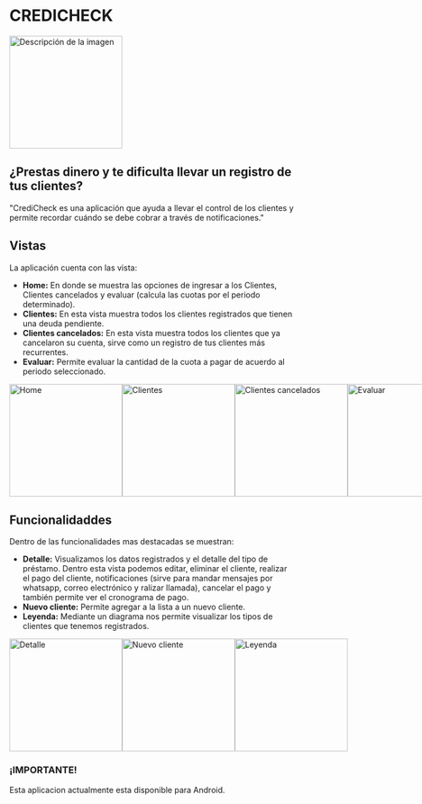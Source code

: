 # CREDICHECK
<img src="https://github.com/ETorresSacha/appEvaluarCliente/assets/122553836/9dc12dd4-cf5b-4617-9f1c-05b4d9f93df1" alt="Descripción de la imagen" width="200">


## ¿Prestas dinero y te dificulta llevar un registro de tus clientes?
"CrediCheck es una aplicación que ayuda a llevar el control de los clientes y permite recordar cuándo se debe cobrar a través de notificaciones."

## Vistas
La aplicación cuenta con las vista:
* **Home:** En donde se muestra las opciones de ingresar a los Clientes, Clientes cancelados y evaluar (calcula las cuotas por el periodo determinado).
* **Clientes:** En esta vista muestra todos los clientes registrados que tienen una deuda pendiente.
* **Clientes cancelados:** En esta vista muestra todos los clientes que ya cancelaron su cuenta, sirve como un registro de tus clientes más recurrentes.
* **Evaluar:** Permite evaluar la cantidad de la cuota a pagar de acuerdo al periodo seleccionado.

<div style="display: flex; justify-content: space-between;">
  <img src="https://github.com/ETorresSacha/appEvaluarCliente/assets/122553836/4b6f11a2-3ce1-47bf-931d-a2793114f0d3" alt="Home" width="200">
  <img src="https://github.com/ETorresSacha/appEvaluarCliente/assets/122553836/e6fedbca-7a02-4e68-bfc9-077ed168f70a" alt="Clientes" width="200">
  <img src="https://github.com/ETorresSacha/appEvaluarCliente/assets/122553836/b20c36b8-53b7-4c81-800d-dd8afbd1d465" alt="Clientes cancelados" width="200">
  <img src="https://github.com/ETorresSacha/appEvaluarCliente/assets/122553836/5e785c0a-c700-4084-a809-3a95a4daafe1" alt="Evaluar" width="200"> 
</div>

## Funcionalidaddes

Dentro de las funcionalidades mas destacadas se muestran:
* **Detalle:** Visualizamos los datos registrados y el detalle del tipo de préstamo. Dentro esta vista podemos editar, eliminar el cliente, realizar el pago del cliente, notificaciones (sirve para mandar mensajes
por whatsapp, correo electrónico y ralizar llamada), cancelar el pago y también permite ver el cronograma de pago.
* **Nuevo  cliente:** Permite agregar a la lista a un nuevo cliente.
* **Leyenda:** Mediante un diagrama nos permite visualizar los tipos de clientes que tenemos registrados.
<div style="display: flex; justify-content: space-between;">
  <img src="https://github.com/ETorresSacha/appEvaluarCliente/assets/122553836/3f4ff3c1-2d12-4799-9b4e-ecf8b2f11557" alt="Detalle" width="200">
  <img src="https://github.com/ETorresSacha/appEvaluarCliente/assets/122553836/7a18f218-fef2-4fde-baf5-45721200c6aa" alt="Nuevo cliente" width="200">
  <img src="https://github.com/ETorresSacha/appEvaluarCliente/assets/122553836/d5a187e7-2957-4c6c-a90a-549052b55382" alt="Leyenda" width="200">
</div>


### ¡IMPORTANTE!
Esta aplicacion actualmente esta disponible para Android. 

